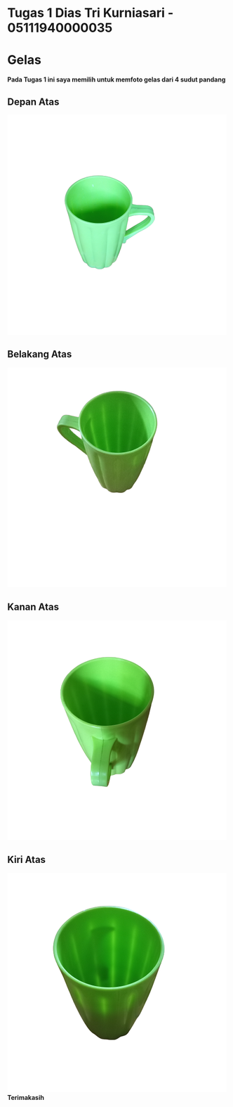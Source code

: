 # Tugas 1 Dias Tri Kurniasari - 05111940000035
# Gelas

**Pada Tugas 1 ini saya memilih untuk memfoto gelas dari 4 sudut pandang**
<br>
## Depan Atas
<img src = "asset\depan.png"></img>
<br>
## Belakang Atas
<img src = "asset\belakang.png"></img>
<br>
## Kanan Atas
<img src = "asset\kanan.png"></img>
<br>
## Kiri Atas
<img src = "asset\kiri.png"></img>
<br>
**Terimakasih**
